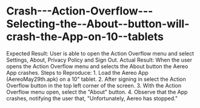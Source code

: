 Crash---Action-Overflow---Selecting-the--About--button-will-crash-the-App-on-10--tablets
========================================================================================

Expected Result: User is able to open the Action Overflow menu and select Settings, About, Privacy Policy and Sign Out.  Actual Result: When the user opens the Action Overflow menu and selects the About button the Aereo App crashes.  Steps to Reproduce: 	1. Load the Aereo App (AereoMay29th.apk) on a 10" tablet. 	2. After signing in select the Action Overflow button in the top left corner of the screen. 	3. With the Action Overflow menu open, select the "About" button. 	4. Observe that the App crashes, notifying the user that, "Unfortunately, Aereo has stopped."
